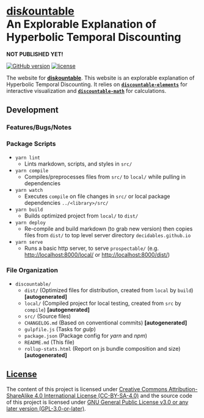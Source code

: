 <!--lint ignore first-heading-level-->

# [<b>dis<i>k</i>ountable</b>](https://decidables.github.io/discountable)<br>An Explorable Explanation of Hyperbolic Temporal Discounting

**NOT PUBLISHED YET!**

[![GitHub version](https://img.shields.io/github/package-json/v/decidables/decidables?filename=sites%2Fdiscountable%2Fpackage.json&logo=github)](https:/decidables.github.io/discountable)
[![license](https://img.shields.io/github/package-json/license/decidables/decidables?color=informational)](https://github.com/decidables/decidables/blob/main/LICENSE.md)

The website for [<b>dis<i>k</i>ountable</b>](https://decidables.github.io/discountable). This
website is an explorable explanation of Hyperbolic Temporal Discounting. It relies on
[**`discountable-elements`**](https://www.npmjs.com/package/@decidables/discountable-elements) for
interactive visualization and
[**`discountable-math`**](https://www.npmjs.com/package/@decidables/discountable-math) for
calculations.

## Development

### Features/Bugs/Notes

### Package Scripts

- `yarn lint`
  - Lints markdown, scripts, and styles in `src/`
- `yarn compile`
  - Compiles/preprocesses files from `src/` to `local/` while pulling in dependencies
- `yarn watch`
  - Executes `compile` on file changes in `src/` or local package dependencies `../<library>/src/`
- `yarn build`
  - Builds optimized project from `local/` to `dist/`
- `yarn deploy`
  - Re-compile and build markdown (to grab new version) then copies files from `dist/` to top level
    server directory `decidables.github.io`
- `yarn serve`
  - Runs a basic http server, to serve `prospectable/` (e.g. <http://localhost:8000/local/> or
    <http://localhost:8000/dist/>)

### File Organization

- `discountable/`
  - `dist/` (Optimized files for distribution, created from `local` by `build`)
    **\[autogenerated\]**
  - `local/` (Compiled project for local testing, created from `src` by `compile`)
    **\[autogenerated\]**
  - `src/` (Source files)
  - `CHANGELOG.md` (Based on conventional commits) **\[autogenerated\]**
  - `gulpfile.js` (Tasks for *gulp*)
  - `package.json` (Package config for *yarn* and *npm*)
  - `README.md` (This file)
  - `rollup-stats.html` (Report on js bundle composition and size) **\[autogenerated\]**

## [License](https://github.com/decidables/decidables/blob/main/LICENSE.md)

The content of this project is licensed under [Creative Commons Attribution-ShareAlike 4.0
International License (CC-BY-SA-4.0)](https://creativecommons.org/licenses/by-sa/4.0/) and the
source code of this project is licensed under [GNU General Public License v3.0 or any later version
(GPL-3.0-or-later)](https://www.gnu.org/licenses/gpl-3.0.html).
